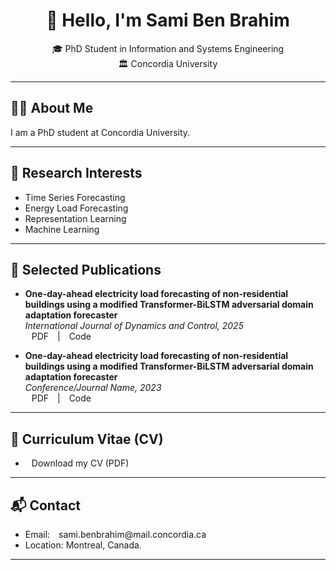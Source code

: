 <link rel="stylesheet" href="assets/style.css">

<div align="center">

# 👋 Hello, I'm **Sami Ben Brahim**

🎓 PhD Student in Information and Systems Engineering  
🏛️ Concordia University  

<!-- Social Icons -->
<a href="https://scholar.google.com/citations?hl=fr&user=JeOYd2EAAAAJ" target="_blank"><i class="fab fa-google-scholar fa-2x"></i></a>
<a href="https://github.com/YOURUSERNAME" target="_blank"><i class="fab fa-github fa-2x"></i></a>
<a href="https://ca.linkedin.com/in/sami-ben-brahim" target="_blank"><i class="fab fa-linkedin fa-2x"></i></a>
<a href="https://medium.com/@sami.benbrahim" target="_blank"><i class="fab fa-medium fa-2x"></i></a>

</div>

---

## 🧑‍💻 About Me

I am a PhD student at Concordia University.

---

## 🧠 Research Interests

- Time Series Forecasting
- Energy Load Forecasting
- Representation Learning
- Machine Learning

---

## 📄 Selected Publications

- **One-day-ahead electricity load forecasting of non-residential buildings using a modified Transformer-BiLSTM adversarial domain adaptation forecaster**  
  _International Journal of Dynamics and Control, 2025_  
  [PDF]([#](https://doi.org/10.1007/s40435-025-01701-x)) | [Code]([#](https://github.com/lear-ner97/Transformer-LSTM-DAF)) 

- **One-day-ahead electricity load forecasting of non-residential buildings using a modified Transformer-BiLSTM adversarial domain adaptation forecaster**  
  _Conference/Journal Name, 2023_  
  [PDF](10.1109/IC_ASET53395.2022.9765941) | [Code]([#](https://github.com/lear-ner97/gas_demand_forecasting)) 

---

## 📄 Curriculum Vitae (CV)

- [Download my CV (PDF)](cv.pdf)

---

## 📬 Contact

- Email: sami.benbrahim@mail.concordia.ca  
- Location: Montreal, Canada.

---

<style>
a { margin: 0 10px; text-decoration: none; }
</style>
